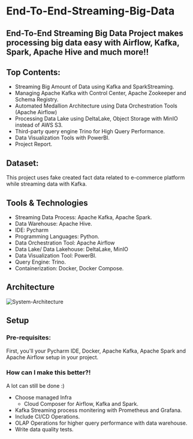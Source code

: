 # End-To-End-Streaming-Big-Data
## End-To-End Streaming Big Data Project makes processing big data easy with Airflow, Kafka, Spark, Apache Hive and much more!!

## Top Contents:
+ Streaming Big Amount of Data using Kafka and SparkStreaming.
+ Managing Apache Kafka with Control Center, Apache Zookeeper and Schema Registry.
+ Automated Medallion Architecture using Data Orchestration Tools (Apache Airflow)
+ Processing Data Lake using DeltaLake, Object Storage with MinIO instead of AWS S3.
+ Third-party query engine Trino for High Query Performance.
+ Data Visualization Tools with PowerBI.
+ Project Report.

## Dataset:
This project uses fake created fact data related to e-commerce platform while streaming data with Kafka.

## Tools & Technologies
+ Streaming Data Process: Apache Kafka, Apache Spark.
+ Data Warehouse: Apache Hive.
+ IDE: Pycharm
+ Programming Languages: Python.
+ Data Orchestration Tool: Apache Airflow
+ Data Lake/ Data Lakehouse: DeltaLake, MinIO
+ Data Visualization Tool: PowerBI.
+ Query Engine: Trino.
+ Containerization: Docker, Docker Compose.

## Architecture
![System-Architecture](https://github.com/user-attachments/assets/527c749a-a9ce-44af-a447-c4c9b4b2738e)

## Setup
### Pre-requisites: 
First, you'll your Pycharm IDE, Docker, Apache Kafka, Apache Spark and Apache Airflow setup in your project.

### How can I make this better?!
A lot can still be done :)
+ Choose managed Infra
  + Cloud Composer for Airflow, Kafka and Spark.
+ Kafka Streaming process monitering with Prometheus and Grafana.
+ Include CI/CD Operations.
+ OLAP Operations for higher query performance with data warehouse.
+ Write data quality tests.
